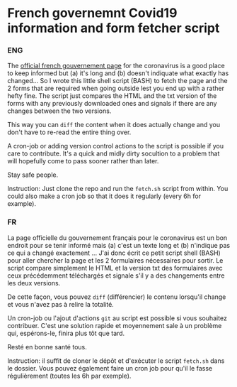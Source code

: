 # French governemnt Covid19 information and form fetcher script
 
### ENG

The [official french gouvernement page](https://www.gouvernement.fr/info-coronavirus) for the coronavirus is a good place to keep informed but (a) it's long and (b) doesn't indiquate what exactly has changed... So I wrote this little shell script (BASH) to fetch the page and the 2 forms that are required when going outside lest you end up with a rather hefty fine. The script just compares the HTML and the txt version of the forms with any previously downloaded ones and signals if there are any changes between the two versions.

This way you can `diff` the content when it does actually change and you don't have to re-read the entire thing over.

A cron-job or adding version control actions to the script is possible if you care to contribute. It's a quick and midly dirty socultion to a problem that will hopefully come to pass sooner rather than later.

Stay safe people.

Instruction: Just clone the repo and run the `fetch.sh` script from within. You could also make a cron job so that it does it regularly (every 6h for example).
 
### FR


La page officielle du gouvernement français pour le coronavirus est un bon endroit pour se tenir informé mais (a) c'est un texte long et (b) n'indique pas ce qui a changé exactement ... J'ai donc écrit ce petit script shell (BASH) pour aller chercher la page et les 2 formulaires nécessaires pour sortir. Le script compare simplement le HTML et la version txt des formulaires avec ceux précédemment téléchargés et signale s'il y a des changements entre les deux versions.

De cette façon, vous pouvez `diff` (différencier) le contenu lorsqu'il change et vous n'avez pas à relire la totalité.

Un cron-job ou l'ajout d'actions `git` au script est possible si vous souhaitez contribuer. C'est une solution rapide et moyennement sale à un problème qui, espérons-le, finira plus tôt que tard.

Resté en bonne santé tous.

Instruction: il suffit de cloner le dépôt et d'exécuter le script `fetch.sh` dans le dossier. Vous pouvez également faire un cron job pour qu'il le fasse régulièrement (toutes les 6h par exemple).
